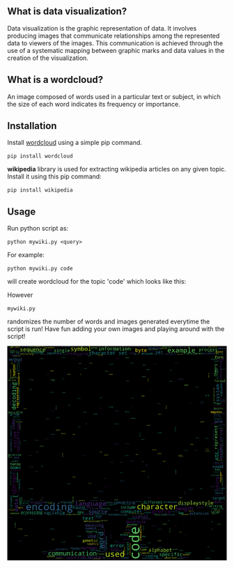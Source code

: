 ## What is data visualization?

Data visualization is the graphic representation of data. It involves producing images that communicate relationships among the represented data to viewers of the images. This communication is achieved through the use of a systematic mapping between graphic marks and data values in the creation of the visualization.

## What is a wordcloud?

An image composed of words used in a particular text or subject, in which the size of each word indicates its frequency or importance.

## Installation

Install [wordcloud](https://github.com/amueller/word_cloud) using a simple pip command.

```
pip install wordcloud
```

**wikipedia** library is used for extracting wikipedia articles on any given topic. Install it using this pip command:
```
pip install wikipedia
```
## Usage

Run python script as:

```
python mywiki.py <query>
```

For example:

```
python mywiki.py code
``` 
will create wordcloud for the topic 'code' which looks like this:

However
```
mywiki.py
```
randomizes the number of words and images generated everytime the script is run! Have fun adding your own images and playing around with the script!



![](https://raw.githubusercontent.com/ishani-chakraborty/wikipedia-search-visualization/master/result.png)

